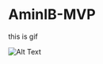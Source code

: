 # AminIB-MVP

this is gif 

![Alt Text](https://www.dropbox.com/s/qjkoh7w09icxnu6/ezgif-4-05f851a3d02f.gif)
